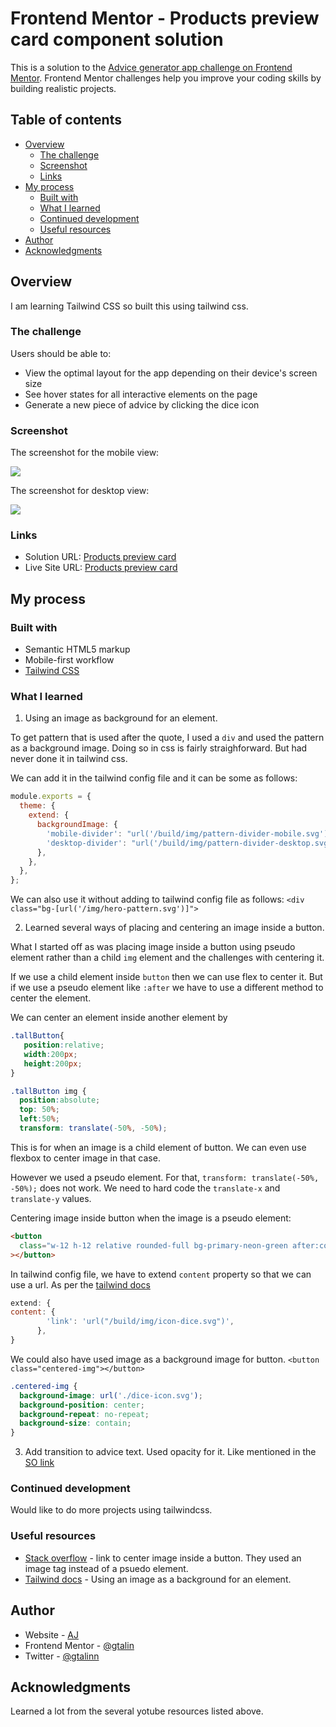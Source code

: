# Frontend Mentor - Products preview card component solution

This is a solution to the [Advice generator app challenge on Frontend Mentor](https://www.frontendmentor.io/challenges/advice-generator-app-QdUG-13db). Frontend Mentor challenges help you improve your coding skills by building realistic projects.

## Table of contents

- [Overview](#overview)
  - [The challenge](#the-challenge)
  - [Screenshot](#screenshot)
  - [Links](#links)
- [My process](#my-process)
  - [Built with](#built-with)
  - [What I learned](#what-i-learned)
  - [Continued development](#continued-development)
  - [Useful resources](#useful-resources)
- [Author](#author)
- [Acknowledgments](#acknowledgments)

## Overview

I am learning Tailwind CSS so built this using tailwind css.

### The challenge

Users should be able to:

- View the optimal layout for the app depending on their device's screen size
- See hover states for all interactive elements on the page
- Generate a new piece of advice by clicking the dice icon

### Screenshot

The screenshot for the mobile view:

![](./screenshot-mobile.png)

The screenshot for desktop view:

![](./screenshot-desktop.png)

### Links

- Solution URL: [Products preview card](https://github.com/gtalin/front-end-mentor/advice-generator-app)
- Live Site URL: [Products preview card](https://gtalin.github.io/front-end-mentor/advice-generator-app)

## My process

### Built with

- Semantic HTML5 markup
- Mobile-first workflow
- [Tailwind CSS](https://tailwindcss.com/)

### What I learned

1. Using an image as background for an element.

To get pattern that is used after the quote, I used a `div` and used the pattern as a background image. Doing so in css is fairly straighforward. But had never done it in tailwind css.

We can add it in the tailwind config file and it can be some as follows:

```js
module.exports = {
  theme: {
    extend: {
      backgroundImage: {
        'mobile-divider': "url('/build/img/pattern-divider-mobile.svg')",
        'desktop-divider': "url('/build/img/pattern-divider-desktop.svg')",
      },
    },
  },
};
```

We can also use it without adding to tailwind config file as follows: `<div class="bg-[url('/img/hero-pattern.svg')]">`

2. Learned several ways of placing and centering an image inside a button.

What I started off as was placing image inside a button using pseudo element rather than a child `img` element and the challenges with centering it.

If we use a child element inside `button` then we can use flex to center it. But if we use a pseudo element like `:after` we have to use a different method to center the element.

We can center an element inside another element by

```css
.tallButton{
   position:relative;
   width:200px;
   height:200px;
}

.tallButton img {
  position:absolute;
  top: 50%;
  left:50%;
  transform: translate(-50%, -50%);
```

This is for when an image is a child element of button. We can even use flexbox to center image in that case.

However we used a pseudo element. For that, `transform: translate(-50%, -50%);` does not work. We need to hard code the `translate-x` and `translate-y` values.

Centering image inside button when the image is a pseudo element:

```html
<button
  class="w-12 h-12 relative rounded-full bg-primary-neon-green after:content-link after:m-0 after:absolute after:top-[50%] after:left-[50%] transform after:-translate-x-[12px] after:-translate-y-[12px]"
></button>
```

In tailwind config file, we have to extend `content` property so that we can use a url. As per the [tailwind docs](https://tailwindcss.com/docs/content#customizing-your-theme)

```js
extend: {
content: {
        'link': 'url("/build/img/icon-dice.svg")',
      },
}
```

We could also have used image as a background image for button.
`<button class="centered-img"></button>`

```css
.centered-img {
  background-image: url('./dice-icon.svg');
  background-position: center;
  background-repeat: no-repeat;
  background-size: contain;
}
```

3. Add transition to advice text. Used opacity for it.
   Like mentioned in the [SO link](https://stackoverflow.com/questions/29640486/is-there-any-way-to-have-a-transition-effect-when-changing-the-innerhtml)

### Continued development

Would like to do more projects using tailwindcss.

### Useful resources

- [Stack overflow](https://stackoverflow.com/questions/7274875/center-image-in-html-button) - link to center image inside a button. They used an image tag instead of a psuedo element.
- [Tailwind docs](https://tailwindcss.com/docs/background-image#using-custom-values) - Using an image as a background for an element.

## Author

- Website - [AJ](https://github.com/gtalin)
- Frontend Mentor - [@gtalin](https://www.frontendmentor.io/profile/gtalin)
- Twitter - [@gtalinn](https://twitter.com/gtalinn)

## Acknowledgments

Learned a lot from the several yotube resources listed above.
